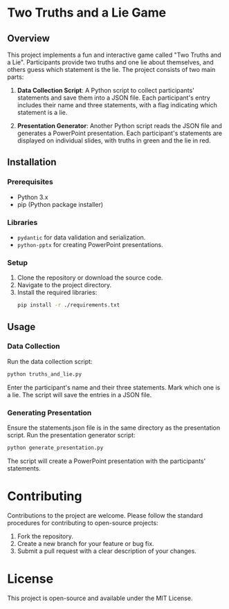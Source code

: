 # Two Truths and a Lie Game

## Overview

This project implements a fun and interactive game called "Two Truths and a Lie". Participants provide two truths and one lie about themselves, and others guess which statement is the lie. The project consists of two main parts:

1. **Data Collection Script**: A Python script to collect participants' statements and save them into a JSON file. Each participant's entry includes their name and three statements, with a flag indicating which statement is a lie.

2. **Presentation Generator**: Another Python script reads the JSON file and generates a PowerPoint presentation. Each participant's statements are displayed on individual slides, with truths in green and the lie in red.

## Installation

### Prerequisites

- Python 3.x
- pip (Python package installer)

### Libraries

- `pydantic` for data validation and serialization.
- `python-pptx` for creating PowerPoint presentations.

### Setup

1. Clone the repository or download the source code.
2. Navigate to the project directory.
3. Install the required libraries:
   ```bash
   pip install -r ./requirements.txt
   ```

## Usage

### Data Collection

Run the data collection script:

```bash
python truths_and_lie.py
```

Enter the participant's name and their three statements. Mark which one is a lie. 
The script will save the entries in a JSON file.

### Generating Presentation

Ensure the statements.json file is in the same directory as the presentation script.
Run the presentation generator script:

```bash
python generate_presentation.py
```

The script will create a PowerPoint presentation with the participants' statements.

# Contributing

Contributions to the project are welcome. Please follow the standard procedures for contributing to open-source projects:

1. Fork the repository.
1. Create a new branch for your feature or bug fix.
1. Submit a pull request with a clear description of your changes.

# License
This project is open-source and available under the MIT License.



